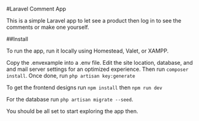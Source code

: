 #Laravel Comment App

This is a simple Laravel app to let see a product then log in to see the comments or make one yourself.

##Install

To run the app, run it locally using Homestead, Valet, or XAMPP.

Copy the .envexample into a .env file. Edit the site location, database, and and mail server settings for an optimized experience. Then run `composer install`. Once done, run `php artisan key:generate`

To get the frontend designs run `npm install` then `npm run dev`

For the database run `php artisan migrate --seed`.

You should be all set to start exploring the app then.